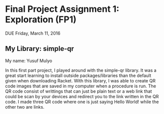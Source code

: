 # Final Project Assignment 1: Exploration (FP1)
DUE Friday, March 11, 2016

## My Library: simple-qr
My name: Yusuf Mulyo

In this first part project, I played around with the simple-qr library. It was a great start learning to install outside packages/libraries than the default given when downloading Racket. With this library, I was able to create QR code images that are saved in my computer when a procedure is run. The QR code consist of writtings that can just be plain text or a web link that could be scan by your devices and redirect you to the link written in the QR code. I made three QR code where one is just saying Hello World! while the other two are links.
